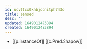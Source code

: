 ```yaml
---
id: ucv0tcx0khbjocnitph743o
title: sensed
desc: ''
updated: 1649012453894
created: 1649012453894
---
```



- [[p.instanceOf]] [[c.Pred.Shapow]]